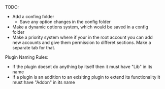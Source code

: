 TODO:
- Add a confing folder
  - Save any option changes in the config folder
- Make a dynamic options system, which would be saved in a config folder
- Make a priority system where if your in the root account you can add new accounts and give them permission to differet sections. Make a separate tab for that.

Plugin Naming Rules:
- If the plugin doesnt do anything by itself then it must have "Lib" in its name
- If a plugin is an addition to an exisiting plugin to extend its functionality it must have "Addon" in its name
